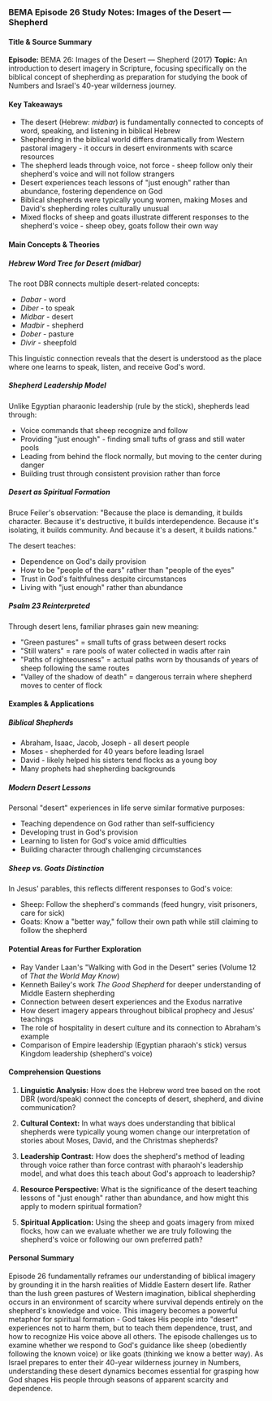 ### BEMA Episode 26 Study Notes: Images of the Desert — Shepherd

#### Title & Source Summary

**Episode:** BEMA 26: Images of the Desert — Shepherd (2017)
**Topic:** An introduction to desert imagery in Scripture, focusing specifically on the biblical concept of shepherding as preparation for studying the book of Numbers and Israel's 40-year wilderness journey.

#### Key Takeaways

- The desert (Hebrew: *midbar*) is fundamentally connected to concepts of word, speaking, and listening in biblical Hebrew
- Shepherding in the biblical world differs dramatically from Western pastoral imagery - it occurs in desert environments with scarce resources
- The shepherd leads through voice, not force - sheep follow only their shepherd's voice and will not follow strangers
- Desert experiences teach lessons of "just enough" rather than abundance, fostering dependence on God
- Biblical shepherds were typically young women, making Moses and David's shepherding roles culturally unusual
- Mixed flocks of sheep and goats illustrate different responses to the shepherd's voice - sheep obey, goats follow their own way

#### Main Concepts & Theories

##### Hebrew Word Tree for Desert (*midbar*)
The root DBR connects multiple desert-related concepts:
- *Dabar* - word
- *Diber* - to speak  
- *Midbar* - desert
- *Madbir* - shepherd
- *Dober* - pasture
- *Divir* - sheepfold

This linguistic connection reveals that the desert is understood as the place where one learns to speak, listen, and receive God's word.

##### Shepherd Leadership Model
Unlike Egyptian pharaonic leadership (rule by the stick), shepherds lead through:
- Voice commands that sheep recognize and follow
- Providing "just enough" - finding small tufts of grass and still water pools
- Leading from behind the flock normally, but moving to the center during danger
- Building trust through consistent provision rather than force

##### Desert as Spiritual Formation
Bruce Feiler's observation: "Because the place is demanding, it builds character. Because it's destructive, it builds interdependence. Because it's isolating, it builds community. And because it's a desert, it builds nations."

The desert teaches:
- Dependence on God's daily provision
- How to be "people of the ears" rather than "people of the eyes"
- Trust in God's faithfulness despite circumstances
- Living with "just enough" rather than abundance

##### Psalm 23 Reinterpreted
Through desert lens, familiar phrases gain new meaning:
- "Green pastures" = small tufts of grass between desert rocks
- "Still waters" = rare pools of water collected in wadis after rain
- "Paths of righteousness" = actual paths worn by thousands of years of sheep following the same routes
- "Valley of the shadow of death" = dangerous terrain where shepherd moves to center of flock

#### Examples & Applications

##### Biblical Shepherds
- Abraham, Isaac, Jacob, Joseph - all desert people
- Moses - shepherded for 40 years before leading Israel
- David - likely helped his sisters tend flocks as a young boy
- Many prophets had shepherding backgrounds

##### Modern Desert Lessons
Personal "desert" experiences in life serve similar formative purposes:
- Teaching dependence on God rather than self-sufficiency
- Developing trust in God's provision
- Learning to listen for God's voice amid difficulties
- Building character through challenging circumstances

##### Sheep vs. Goats Distinction
In Jesus' parables, this reflects different responses to God's voice:
- Sheep: Follow the shepherd's commands (feed hungry, visit prisoners, care for sick)
- Goats: Know a "better way," follow their own path while still claiming to follow the shepherd

#### Potential Areas for Further Exploration

- Ray Vander Laan's "Walking with God in the Desert" series (Volume 12 of *That the World May Know*)
- Kenneth Bailey's work *The Good Shepherd* for deeper understanding of Middle Eastern shepherding
- Connection between desert experiences and the Exodus narrative
- How desert imagery appears throughout biblical prophecy and Jesus' teachings
- The role of hospitality in desert culture and its connection to Abraham's example
- Comparison of Empire leadership (Egyptian pharaoh's stick) versus Kingdom leadership (shepherd's voice)

#### Comprehension Questions

1. **Linguistic Analysis:** How does the Hebrew word tree based on the root DBR (word/speak) connect the concepts of desert, shepherd, and divine communication?

2. **Cultural Context:** In what ways does understanding that biblical shepherds were typically young women change our interpretation of stories about Moses, David, and the Christmas shepherds?

3. **Leadership Contrast:** How does the shepherd's method of leading through voice rather than force contrast with pharaoh's leadership model, and what does this teach about God's approach to leadership?

4. **Resource Perspective:** What is the significance of the desert teaching lessons of "just enough" rather than abundance, and how might this apply to modern spiritual formation?

5. **Spiritual Application:** Using the sheep and goats imagery from mixed flocks, how can we evaluate whether we are truly following the shepherd's voice or following our own preferred path?

#### Personal Summary

Episode 26 fundamentally reframes our understanding of biblical imagery by grounding it in the harsh realities of Middle Eastern desert life. Rather than the lush green pastures of Western imagination, biblical shepherding occurs in an environment of scarcity where survival depends entirely on the shepherd's knowledge and voice. This imagery becomes a powerful metaphor for spiritual formation - God takes His people into "desert" experiences not to harm them, but to teach them dependence, trust, and how to recognize His voice above all others. The episode challenges us to examine whether we respond to God's guidance like sheep (obediently following the known voice) or like goats (thinking we know a better way). As Israel prepares to enter their 40-year wilderness journey in Numbers, understanding these desert dynamics becomes essential for grasping how God shapes His people through seasons of apparent scarcity and dependence.